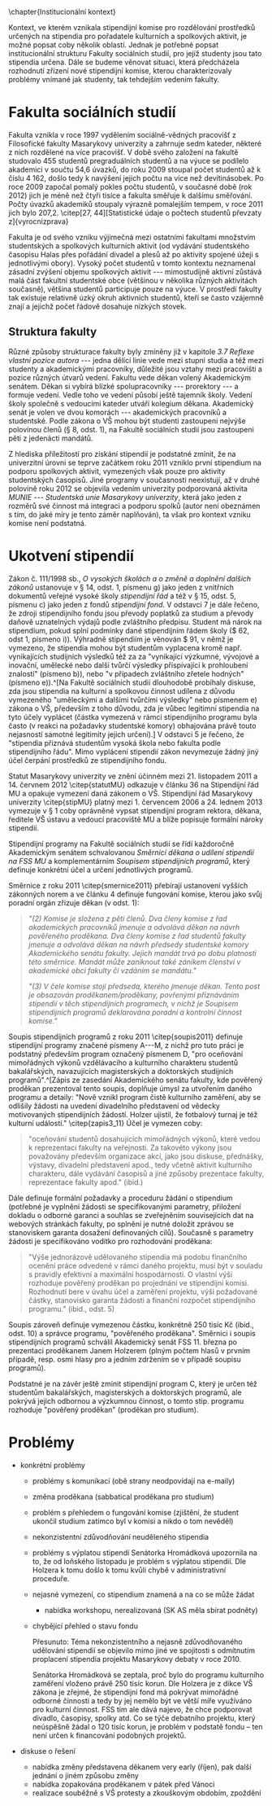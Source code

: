 \chapter{Institucionální kontext}

Kontext, ve kterém vznikala stipendijní komise pro rozdělování prostředků určených na stipendia pro pořadatele kulturních a spolkových aktivit, je možné popsat coby několik oblastí. Jednak je potřebné popsat institucionální strukturu Fakulty sociálních studií, pro jejíž studenty jsou tato stipendia určena. Dále se budeme věnovat situaci, která předcházela rozhodnutí zřízení nové stipendijní komise, kterou charakterizovaly problémy vnímané jak studenty, tak tehdejším vedením fakulty. 

# Fakulta sociálních studií

Fakulta vznikla v roce 1997 vydělením sociálně-vědných pracovišť z Filosofické fakulty Masarykovy univerzity a zahrnuje sedm kateder, některé z nich rozdělené na více pracovišť. V době svého založení na fakultě studovalo 455 studentů pregraduálních studentů a na výuce se podílelo akademici v součtu 54,6 úvazků, do roku 2009 stoupal počet studentů až k číslu 4 162, došlo tedy k navýšení jejich počtu na více než devítinásobek. Po roce 2009 započal pomalý pokles počtu studentů, v současné době (rok 2012) jich je méně než čtyři tisíce a fakulta směřuje k dalšímu směřování. Počty úvazků akademiků stoupaly výrazně pomalejším tempem, v roce 2011 jich bylo 207,2. \citep[27, 44][Statistické údaje o počtech studentů převzaty z]{vyrocnizprava}
 
Fakulta je od svého vzniku výjimečná mezi ostatními fakultami množstvím studentských a spolkových kulturních aktivit (od vydávání studentského časopisu Halas přes pořádání divadel a plesů až po aktivity spojené úžeji s jednotlivými obory). Vysoký počet studentů v tomto kontextu neznamenal zásadní zvýšení objemu spolkových aktivit --- mimostudijně aktivní zůstává malá část fakultní studentské obce (většinou v několika různých aktivitách současně), většina studentů participuje pouze na výuce. V prostředí fakulty tak existuje relativně úzký okruh aktivních studentů, kteří se často vzájemně znají a jejichž počet řádově dosahuje nízkých stovek.

## Struktura fakulty

Různé způsoby strukturace fakulty byly zmíněny již v kapitole *3.7 Reflexe vlastní pozice autora* --- jedna dělící linie vede mezi stupni studia a též mezi studenty a akademickými pracovníky, důležité jsou vztahy mezi pracovišti a pozice různých útvarů vedení. Fakultu vede děkan volený Akademickým senátem. Děkan si vybírá blízké spolupracovníky --- prorektory --- a formuje vedení. Vedle toho ve vedení působí ještě tajemník školy. Vedení školy společně s vedoucími kateder utváří kolegium děkana. Akademický senát je volen ve dvou komorách --- akademických pracovníků a studentské. Podle zákona o VŠ mohou být studenti zastoupeni nejvýše polovinou členů (§ 8, odst. 1), na Fakultě sociálních studií jsou zastoupeni pěti z jedenácti mandátů.

Z hlediska příležitostí pro získání stipendií je podstatné zmínit, že na univerzitní úrovni se teprve začátkem roku 2011 vzniklo první stipendium na podporu spolkových aktivit, vymezených však pouze pro aktivity studentských časopisů. Jiné programy v současnosti neexistují, až v druhé polovině roku 2012 se objevila vedením univerzity podporovaná aktivita *MUNIE --- Studentská unie Masarykovy univerzity*, která jako jeden z rozměrů své činnost má integraci a podporu spolků (autor není obeznámen s tím, do jaké míry je tento záměr naplňován), ta však pro kontext vzniku komise není podstatná.

# Ukotvení stipendií

Zákon č. 111/1998 sb., *O vysokých školách a o změně a doplnění dalších zákonů* ustanovuje v § 14, odst. 1, písmenu g) jako jeden z vnitřních dokumentů veřejné vysoké školy *stipendijní řád* a též v § 15, odst. 5, písmenu c) jako jeden z fondů *stipendijní fond*. V odstavci 7 je dále řečeno, že zdroji stipendijního fondu jsou převody poplatků za studium a převody daňově uznatelných výdajů podle zvláštního předpisu. Student má nárok na stipendium, pokud splní podmínky dané stipendijním řádem školy ($ 62, odst 1, písmeno i)). Výhradně stipendiím je věnován $ 91, v němž je vymezeno, že stipendia mohou být studentům vyplacena kromě např. vynikajících studijních výsledků též za    za "vynikající výzkumné, vývojové a inovační, umělecké nebo další tvůrčí výsledky přispívající k prohloubení znalostí" (písmeno b)), nebo "v případech zvláštního zřetele hodných" (písmeno e)).^[Na Fakultě sociálních studií dlouhodobě probíhaly diskuse, zda jsou stipendia na kulturní a spolkovou činnost udílena z důvodu vymezeného "uměleckými a dalšími tvůrčími výsledky" nebo písmenem e) zákona o VŠ, především z toho důvodu, zda je vůbec legitimní stipendia na tyto účely vyplácet (částka vymezená v rámci stipendijního programu byla často (v reakci na požadavky studentské komory) obhajována právě touto nejasností samotné legitimity jejich určení).] V odstavci 5 je řečeno, že "stipendia přiznává studentům vysoká škola nebo fakulta podle stipendijního řádu". Mimo vyplácení stipendií zákon nevymezuje žádný jiný účel čerpání prostředků ze stipendijního fondu.

Statut Masarykovy univerzity ve znění účinném mezi 21. listopadem 2011 a 14. červnem 2012 \citep{statutMU} odkazuje v článku 36 na Stipendijní řád MU a opakuje vymezení daná zákonem o VŠ. Stipendijní řád Masarykovy univerzity \citep{stipMU} platný mezi 1. červencem 2006 a 24. lednem 2013 vymezuje v § 1 coby oprávněné vypsat stipendijní program rektora, děkana, ředitele VŠ ústavu a vedoucí pracoviště MU a blíže popisuje formální nároky stipendií.

Stipendijní programy na Fakultě sociálních studií se řídí každoročně Akademickým senátem schvalovanou *Směrnicí děkana o udílení stipendií na FSS MU* a komplementárním *Soupisem stipendijních programů*, který definuje konkrétní účel a určení jednotlivých programů.

Směrnice z roku 2011 \citep{smernice2011} přebírají ustanovení vyšších zákonných norem a ve článku 4 definuje fungování komise, kterou jako svůj poradní orgán zřizuje děkan (v odst. 1): 

> *"(2) Komise je složena z pěti členů. Dva členy komise z řad akademických pracovníků jmenuje a odvolává děkan na návrh pověřeného proděkana. Dva členy komise z řad studentů fakulty jmenuje a odvolává děkan na návrh předsedy studentské komory Akademického senátu fakulty. Jejich mandát trvá po dobu platnosti této směrnice. Mandát může zaniknout také zánikem členství v akademické obci fakulty či vzdáním se mandátu."*
> 
> *"(3) V čele komise stojí předseda, kterého jmenuje děkan. Tento post je obsazován proděkanem/proděkany, povřenými přiznáváním stipendií v těch stipendijních programech, v nichž je Soupisem stipendijních programů deklarována poradní a kontrolní činnost komise."*

Soupis stipendijních programů z roku 2011 \citep{soupis2011} definuje stipendijní programy značené písmeny A---M, z nichž pro tuto práci je podstatný především program označený písmenem D, "pro oceňování mimořádných výkonů vzdělávacího a kulturního charakteru studentů bakalářských, navazujících magisterských a doktorských studijních programů".^[Zápis ze zasedání Akademického senátu fakulty, kde pověřený proděkan prezentoval tento soupis, doplňuje úmysl za utvořením daného programu a detaily: "Nově vznikl program čistě kulturního zaměření, aby se odlišily žádosti na uvedení divadelního představení od vědecky motivovaných stipendijních žádostí. Holzer ujistil, že fotbalový turnaj je též kulturní událostí." \citep{zapis3_11} Účel je vymezen coby: 

> "oceňování studentů dosahujících mimořádných výkonů, které vedou k reprezentaci fakulty na veřejnosti. Za takovéto výkony jsou považovány především organizace akcí, jako jsou diskuse, přednášky, výstavy, divadelní představení apod., tedy včetně aktivit kulturního charakteru, dále vydávání časopisů a jiné způsoby prezentace fakulty, reprezentace fakulty apod." (ibid.)

Dále definuje formální požadavky a proceduru žádání o stipendium (potřebné je vyplnění žádosti se specifikovanými parametry, přiložení dokladu o odborné garanci a souhlas se zveřejněním souvisejících dat na webových stránkách fakulty, po splnění je nutné doložit zprávou se stanoviskem garanta dosažení definovaných cílů). Současně s parametry žádosti je specifikováno vodítko pro rozhodování proděkana:

> "Výše jednorázově udělovaného stipendia má podobu finančního ocenění práce odvedené v rámci daného projektu, musí být v souladu s pravidly efektivní a maximální hospodárnosti. O vlastní výši rozhoduje pověřený proděkan po projednání ve stipendijní komisi. Rozhodnutí bere v úvahu účel a zaměření projektu, výši požadované částky, stanovisko garanta žádosti a finanční rozpočet stipendijního programu." (ibid., odst. 5)

Soupis zároveň definuje vymezenou částku, konkrétně 250 tisíc Kč (ibid., odst. 10) a správce programu, "pověřeného proděkana". Směrnici i soupis stipendijních programů schválil Akademický senát FSS 11. března po prezentaci proděkanem Janem Holzerem (plným počtem hlasů v prvním případě, resp. osmi hlasy pro a jedním zdržením se v případě soupisu programů).

Podstatné je na závěr ještě zmínit stipendijní program C, který je určen též studentům bakalářských, magisterských a doktorských programů, ale pokrývá jejich odbornou a výzkumnou činnost, o tomto stip. programu rozhoduje "pověřený proděkan" (proděkan pro studium).

# Problémy 
      
- konkrétní problémy
    - problémy s komunikací (obě strany neodpovídají na e-maily)
    - změna proděkana (sabbatical proděkana pro studium)
    - problém s přehledem o fungování komise (zjištění, že student ukončil studium zatímco byl v komisi a nikdo o tom nevěděl)
    - nekonzistentní zdůvodňování neuděleného stipendia
    - problémy s výplatou stipendí
        Senátorka Hromádková upozornila na to, že od loňského listopadu je problém s výplatou stipendií. Dle Holzera k tomu došlo k tomu kvůli chybě v administrativní proceduře.
    - nejasné vymezení, co stipendium znamená a na co se může žádat
        - nabídka workshopu, nerealizovaná (SK AS měla sbírat podněty)
    - chybějící přehled o stavu fondu

        Přesunuto: Téma nekonzistentního a nejasně zdůvodňovaného udělování stipendií se objevilo mimo jiné ve spojitosti s odmítnutím proplacení stipendia projektu Masarykovy debaty v roce 2010.

        Senátorka Hromádková se zeptala, proč bylo do programu kulturního zaměření vloženo právě 250 tisíc korun. Dle Holzera je z dikce VŠ zákona je zřejmé, že stipendijní fond má pokrývat mimořádné odborné činnosti a tedy by jej nemělo být ve větší míře využíváno pro kulturní činnost. FSS tím ale dává najevo, že chce podporovat divadlo, časopisy, spolky atd. Co se týče debatního projektu, který neúspěšně žádal o 120 tisíc korun, je problém v podstatě fondu – ten není určen k financování podobných projektů. 


- diskuse o řešení
    - nabídka změny představena děkanem very early (říjen), pak další jednání o jiném způsobu změny
    - nabídka zopakována proděkanem v pátek před Vánoci
    - realizace souběžně s VŠ protesty a zkouškovým obdobím, zpoždění

             





    

 

